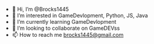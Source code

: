- 👋 Hi, I’m @Brocks1445
- 👀 I’m interested in GameDevlopment, Python, JS, Java
- 🌱 I’m currently learning GameDevlopment
- 💞️ I’m looking to collaborate on GameDEVss
- 📫 How to reach me brocks1445@gmail.com

<!---
Brocks1445/Brocks1445 is a ✨ special ✨ repository because its `README.md` (this file) appears on your GitHub profile.
You can click the Preview link to take a look at your changes.
--->
